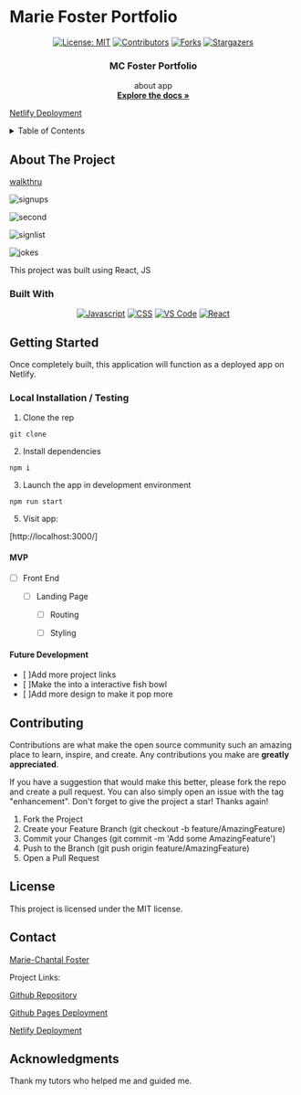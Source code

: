 # Marie Foster Portfolio


<div align="center">


[![License: MIT](https://img.shields.io/badge/License-MIT-yellow.svg)](https://opensource.org/licenses/MIT)
[![Contributors](https://img.shields.io/github/contributors/404pandas/project-2-setup-guide.svg?style=plastic&logo=appveyor)](https://github.com/404pandas/project-2-setup-guide/graphs/contributors)
[![Forks](https://img.shields.io/github/forks/404pandas/project-2-setup-guide.svg?style=plastic&logo=appveyor)](https://github.com/404pandas/project-2-setup-guide/network/members)
[![Stargazers](https://img.shields.io/github/stars/404pandas/project-2-setup-guide.svg?style=plastic&logo=appveyor)](https://github.com/404pandas/project-2-setup-guide/stargazers)



</div>

<div align="center">
 
  <h3 align="center">MC Foster Portfolio</h3>

  <p align="center">
about app

  <br />
    <a href=""><strong>Explore the docs »</strong></a>
  </p>
</div>

  [Netlify Deployment](https://mcfoster.netlify.app)

      
 
<details>
  <summary>Table of Contents</summary>
  <ol>
    <li>
      <a href="#about-the-project">About The Project</a>
      <ul>
        <li><a href="#built-with">Built With</a></li>
      </ul>
    </li>
    <li>
      <a href="#getting-started">Getting Started</a>
      <ul>
        <li><a href="#installation">Installation</a></li>
      </ul>
    </li>
    <li><a href="#usage">Usage</a></li>
    <li><a href="#roadmap">Roadmap</a></li>
    <li><a href="#contributing">Contributing</a></li>
    <li><a href="#license">License</a></li>
    <li><a href="#contact">Contact</a></li>
    <li><a href="#acknowledgments">Acknowledgments</a></li>
  </ol>
</details>



## About The Project
[walkthru](https://youtu.be/LUiIxgXJZtk)

![signups](./client/public/signupsrnsht.png)

![second](./client/public/secondjokeshownss.png)

![signlist](./client/public/signuplistss.png)

![jokes](./client/public/jokeshownss.png)


This project was built using React, JS

### Built With

<div align="center">


[![Javascript](https://img.shields.io/badge/Language-JavaScript-ff0000?style=plastic&logo=JavaScript&logoWidth=10)](https://javascript.info/)
[![CSS](https://img.shields.io/badge/Language-CSS-ff8000?style=plastic&logo=CSS3&logoWidth=10)](https://developer.mozilla.org/en-US/docs/Web/CSS)
[![VS Code](https://img.shields.io/badge/IDE-VSCode-0000ff?style=plastic&logo=VisualStudioCode&logoWidth=10)](https://code.visualstudio.com/docs)
[![React](https://img.shields.io/badge/Language-React-ff0000?style=plastic&logo=React&logoWidth=10)](https://react.info/)


</div>



## Getting Started

Once completely built, this application will function as a deployed app on Netlify.

### Local Installation / Testing

1. Clone the rep

```
git clone 
```

2. Install dependencies

```
npm i
```

3. Launch the app in development environment

```
npm run start
```

5. Visit app:

[http://localhost:3000/]


#### MVP


- [ ] Front End

  - [ ] Landing Page
    - [ ] Routing
    - [ ] Styling


#### Future Development

- [ ]Add more project links
- [ ]Make the into a interactive fish bowl 
- [ ]Add more design to make it pop more


## Contributing

Contributions are what make the open source community such an amazing place to learn, inspire, and create. Any contributions you make are **greatly appreciated**.

If you have a suggestion that would make this better, please fork the repo and create a pull request. You can also simply open an issue with the tag "enhancement".
Don't forget to give the project a star! Thanks again!

1. Fork the Project
2. Create your Feature Branch (git checkout -b feature/AmazingFeature)
3. Commit your Changes (git commit -m 'Add some AmazingFeature')
4. Push to the Branch (git push origin feature/AmazingFeature)
5. Open a Pull Request



## License

This project is licensed under the MIT license.


## Contact


[Marie-Chantal Foster](mariechantalfoster@gmail.com) 

Project Links:

[Github Repository](https://github.com/MCFoster007/MARIE-FOSTER-PORTFOLIO)

[Github Pages Deployment]( https://mcfoster007.github.io/MARIE-FOSTER-PORTFOLIO/)


[Netlify Deployment](https://mcfoster.netlify.app)



## Acknowledgments
Thank my tutors who helped me and guided me.






